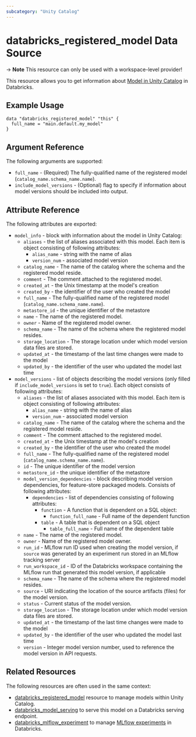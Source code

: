 ```yaml
---
subcategory: "Unity Catalog"
---
```

# databricks_registered_model Data Source

-> **Note** This resource can only be used with a workspace-level provider!

This resource allows you to get information about [Model in Unity Catalog](https://docs.databricks.com/en/mlflow/models-in-uc.html) in Databricks.

## Example Usage

```hcl
data "databricks_registered_model" "this" {
  full_name = "main.default.my_model"
}
```

## Argument Reference

The following arguments are supported:

* `full_name` - (Required) The fully-qualified name of the registered model (`catalog_name.schema_name.name`).
* `include_model_versions` - (Optional) flag to specify if information about model versions should be included into output.

## Attribute Reference

The following attributes are exported:

* `model_info` - block with information about the model in Unity Catalog:
  * `aliases` - the list of aliases associated with this model. Each item is object consisting of following attributes:
    * `alias_name` - string with the name of alias
    * `version_num` - associated model version
  * `catalog_name` - The name of the catalog where the schema and the registered model reside.
  * `comment` - The comment attached to the registered model.
  * `created_at` - the Unix timestamp at the model's creation
  * `created_by` - the identifier of the user who created the model
  * `full_name` - The fully-qualified name of the registered model (`catalog_name.schema_name.name`).
  * `metastore_id` - the unique identifier of the metastore
  * `name` - The name of the registered model.
  * `owner` - Name of the registered model owner.
  * `schema_name` - The name of the schema where the registered model resides.
  * `storage_location` - The storage location under which model version data files are stored.
  * `updated_at` - the timestamp of the last time changes were made to the model
  * `updated_by` - the identifier of the user who updated the model last time
* `model_versions` - list of objects describing the model versions (only filled if `include_model_versions` is set to `true`). Each object consists of following attributes:
  * `aliases` - the list of aliases associated with this model. Each item is object consisting of following attributes:
    * `alias_name` - string with the name of alias
    * `version_num` - associated model version
  * `catalog_name` - The name of the catalog where the schema and the registered model reside.
  * `comment` - The comment attached to the registered model.
  * `created_at` - the Unix timestamp at the model's creation
  * `created_by` - the identifier of the user who created the model
  * `full_name` - The fully-qualified name of the registered model (`catalog_name.schema_name.name`).
  * `id` - The unique identifier of the model version
  * `metastore_id` - the unique identifier of the metastore
  * `model_version_dependencies` - block describing model version dependencies, for feature-store packaged models. Consists of following attributes:
    * `dependencies` - list of dependencies consisting of following attributes:
      * `function` - A function that is dependent on a SQL object:
        * `function_full_name` - Full name of the dependent function
      * `table` - A table that is dependent on a SQL object
        * `table_full_name` - Full name of the dependent table
  * `name` - The name of the registered model.
  * `owner` - Name of the registered model owner.
  * `run_id` - MLflow run ID used when creating the model version, if `source` was generated by an experiment run stored in an MLflow tracking server
  * `run_workspace_id` - ID of the Databricks workspace containing the MLflow run that generated this model version, if applicable
  * `schema_name` - The name of the schema where the registered model resides.
  * `source` - URI indicating the location of the source artifacts (files) for the model version.
  * `status` - Current status of the model version.
  * `storage_location` - The storage location under which model version data files are stored.
  * `updated_at` - the timestamp of the last time changes were made to the model
  * `updated_by` - the identifier of the user who updated the model last time
  * `version` - Integer model version number, used to reference the model version in API requests.

## Related Resources

The following resources are often used in the same context:

* [databricks_registered_model](../resources/schema.md) resource to manage models within Unity Catalog.
* [databricks_model_serving](../resources/model_serving.md) to serve this model on a Databricks serving endpoint.
* [databricks_mlflow_experiment](../resources/mlflow_experiment.md) to manage [MLflow experiments](https://docs.databricks.com/data/data-sources/mlflow-experiment.html) in Databricks.
